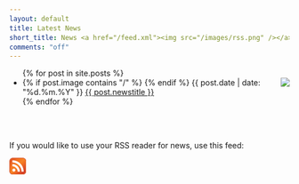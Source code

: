 ```yaml
---
layout: default
title: Latest News
short_title: News <a href="/feed.xml"><img src="/images/rss.png" /></a>
comments: "off"
---
```


<ul>
{% for post in site.posts %}
  <li>
    {% if post.image contains "/" %}
      <img src="{{ post.image }}" align="right"/>
    {% endif %}
    <span class="date">{{ post.date | date: "%d.%m.%Y" }}</span>
    <span class="title"><a class="link" href="{{ post.url }}">{{ post.newstitle }}</a></span>
  </li>
{% endfor %}
</ul>

<br/><br/>

If you would like to use your RSS reader for news, use this feed: 

<a href="/feed.xml"><img src="/images/rss.png" /></a>
